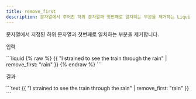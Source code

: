 ```yaml
---
title: remove_first
description: 문자열에서 주어진 하위 문자열과 첫번째로 일치하는 부분을 제거하는 Liquid 필터.
---
```


문자열에서 지정된 하위 문자열과 첫번째로 일치하는 부분을 제거합니다.

<p class="code-label">입력</p>
```liquid
{% raw %}
{{ "I strained to see the train through the rain" | remove_first: "rain" }}
{% endraw %}
```

<p class="code-label">결과</p>
```text
{{ "I strained to see the train through the rain" | remove_first: "rain" }}
```
